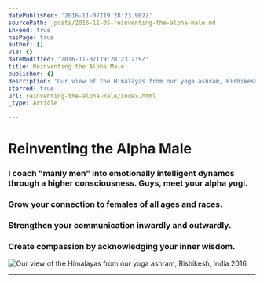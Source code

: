 ```yaml
---
datePublished: '2016-11-07T19:28:23.902Z'
sourcePath: _posts/2016-11-05-reinventing-the-alpha-male.md
inFeed: true
hasPage: true
author: []
via: {}
dateModified: '2016-11-07T19:28:23.219Z'
title: Reinventing the Alpha Male
publisher: {}
description: 'Our view of the Himalayas from our yoga ashram, Rishikesh, India 2016'
starred: true
url: reinventing-the-alpha-male/index.html
_type: Article

---
```

# Reinventing the Alpha Male

### I coach "manly men" into emotionally intelligent dynamos through a higher consciousness. Guys, meet your alpha yogi.

### Grow your connection to females of all ages and races.

### Strengthen your communication inwardly and outwardly.

### Create compassion by acknowledging your inner wisdom.
![Our view of the Himalayas from our yoga ashram, Rishikesh, India 2016](https://the-grid-user-content.s3-us-west-2.amazonaws.com/d95784b9-865b-432c-b745-1229e68a073b.jpg)

---